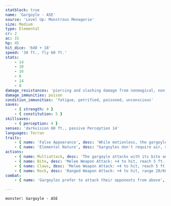 ```yaml
---
statblock: true
name: 'Gargoyle - A5E'
source: 'Level Up: Monstrous Menagerie'
size: Medium
type: Elemental
cr: 2
ac: 15
hp: 45
hit_dice: '6d8 + 18'
speed: '30 ft., fly 60 ft.'
stats:
    - 14
    - 10
    - 16
    - 8
    - 14
    - 8
damage_resistances: 'piercing and slashing damage from nonmagical, non-adamantine weapons'
damage_immunities: poison
condition_immunities: 'fatigue, petrified, poisoned, unconscious'
saves:
    - { strength: 4 }
    - { constitution: 5 }
skillsaves:
    - { perception: 4 }
senses: 'darkvision 60 ft., passive Perception 14'
languages: Terran
traits:
    - { name: 'False Appearance', desc: 'While motionless, the gargoyle is indistinguishable from a normal statue.' }
    - { name: 'Elemental Nature', desc: "Gargoyles don't require air, sustenance, or sleep." }
actions:
    - { name: Multiattack, desc: 'The gargoyle attacks with its bite and its claws.' }
    - { name: Bite, desc: 'Melee Weapon Attack: +4 to hit, reach 5 ft., one target. Hit: 5 (1d6 + 2) piercing damage.' }
    - { name: Claws, desc: 'Melee Weapon Attack: +4 to hit, reach 5 ft., one target. Hit: 5 (1d6 + 2) slashing damage, or 9 (2d6 + 2) slashing damage if the gargoyle started its turn at least 20 feet above the target.' }
    - { name: Rock, desc: 'Ranged Weapon Attack: +4 to hit, range 20/60 ft., one target. Hit: 9 (2d6 + 2) bludgeoning damage.' }
combat:
    - { name: 'Gargoyles prefer to attack their opponents from above', desc: 'If space allows, they dive towards a foe, dealing extra claw damage, and then fly back up on the same turn. They accept opportunity attacks in order to gain height on their opponent, especially when fighting a creature with a nonmagical bladed weapon.' }

---
```

```statblock
monster: Gargoyle - A5E
```
